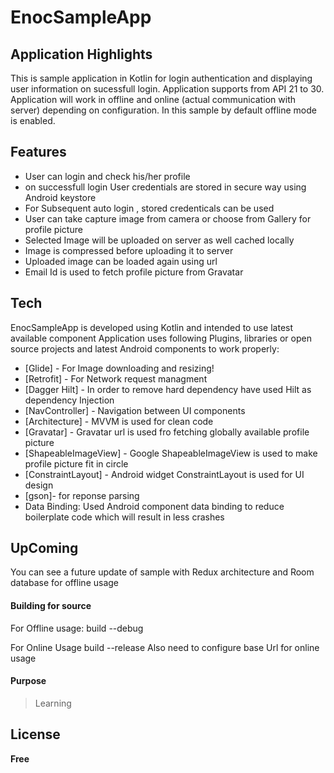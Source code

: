 # EnocSampleApp
## Application Highlights


This is sample application in Kotlin for login authentication and displaying user information on sucessfull login. Application supports from API 21 to 30.
Application will work in offline and online (actual communication with server)  depending on configuration. In this sample by default offline mode is enabled.



## Features
- User can login and check his/her profile
- on successfull login User credentials are stored in secure way using Android keystore
- For Subsequent auto login , stored credenticals can be used
- User can take capture image from camera or choose from Gallery for profile picture
- Selected Image will be uploaded on server as well cached locally
- Image is compressed before uploading it to server
- Uploaded image can be loaded again using url
- Email Id is used to fetch profile picture from Gravatar


## Tech
EnocSampleApp is developed using Kotlin and intended to use latest available component
Application uses following Plugins, libraries or open source projects and latest Android components to work properly:

- [Glide] - For Image downloading and resizing!
- [Retrofit] - For Network request managment
- [Dagger Hilt] - In order to remove hard dependency have used Hilt as dependency Injection
- [NavController] - Navigation between UI components
- [Architecture] - MVVM is used for clean code
- [Gravatar] - Gravatar url is used fro fetching globally available profile picture
- [ShapeableImageView] - Google ShapeableImageView is used to make profile picture fit in circle
- [ConstraintLayout] - Android widget ConstraintLayout is used for UI design 
- [gson]- for reponse parsing
- Data Binding: Used Android component data binding to reduce boilerplate code which will result in less crashes 


## UpComing

You can see a future update of sample with Redux architecture and Room database for offline usage

#### Building for source

For Offline usage:
 build --debug
 
 
For Online Usage
 build --release
 Also need to configure base Url for online usage


#### Purpose 
> Learning


## License

**Free**





